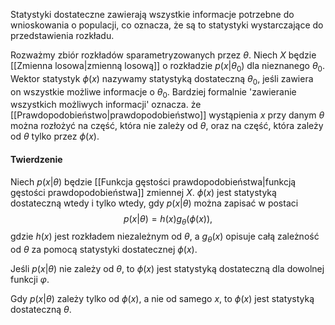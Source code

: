 Statystyki dostateczne zawierają wszystkie informacje potrzebne do wnioskowania o populacji, co oznacza, że są to statystyki wystarczające do przedstawienia rozkładu.

Rozważmy zbiór rozkładów sparametryzowanych przez $\theta$. Niech $X$ będzie [[Zmienna losowa|zmienną losową]] o rozkładzie $p(x|\theta_0)$ dla nieznanego $\theta_0$. Wektor statystyk $\phi(x)$ nazywamy statystyką dostateczną $\theta_0$, jeśli zawiera on wszystkie możliwe informacje o $\theta_0$. Bardziej formalnie 'zawieranie wszystkich możliwych informacji' oznacza. że [[Prawdopodobieństwo|prawdopodobieństwo]] wystąpienia $x$ przy danym $\theta$ można rozłożyć na część, która nie zależy od $\theta$, oraz na część, która zależy od $\theta$ tylko przez $\phi(x)$. 

#### Twierdzenie
Niech $p(x|\theta)$ będzie [[Funkcja gęstości prawdopodobieństwa|funkcją gęstości prawdopodobieństwa]] zmiennej $X$. $\phi(x)$ jest statystyką dostateczną wtedy i tylko wtedy, gdy $p(x|\theta)$ można zapisać w postaci
$$
p(x|\theta)=h(x)g_\theta(\phi(x)),
$$
gdzie $h(x)$ jest rozkładem niezależnym od $\theta$, a $g_\theta(x)$ opisuje całą zależność od $\theta$ za pomocą statystyki dostatecznej $\phi(x)$. 

Jeśli $p(x|\theta)$ nie zależy od $\theta$, to $\phi(x)$ jest statystyką dostateczną dla dowolnej funkcji $\varphi$. 

Gdy $p(x|\theta)$ zależy tylko od $\phi(x)$, a nie od samego $x$, to $\phi(x)$ jest statystyką dostateczną $\theta$. 
